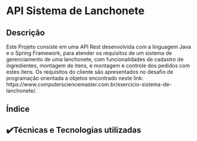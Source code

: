 # API  Sistema de Lanchonete

<h2>Descrição</h2>

<p>Este Projeto consiste em uma API Rest desenvolvida com a linguagem Java e o Spring Framework, para atender os requisitos de um sistema de gerenciamento de uma lanchonete, com funcionalidades de cadastro de ingredientes, montagem de itens, e montagem e controle dos pedidos com estes itens.  
Os requisitos do cliente são apresentados no desafio de programação orientada a objetos encontrado neste link: https://www.computersciencemaster.com.br/exercicio-sistema-de-lanchonete/.
</p>

<h2>Índice</h2>

<h2>✔️Técnicas e Tecnologias utilizadas </h2>
